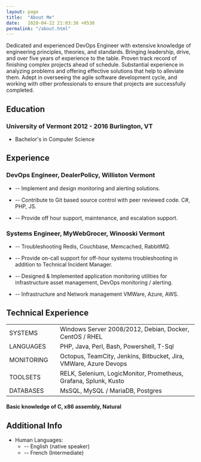 ```yaml
---
layout: page
title:  "About Me"
date:   2020-04-22 21:03:36 +0530
permalink: "/about.html"
---
```




Dedicated and experienced DevOps Engineer with extensive knowledge of engineering principles, theories, and standards. Bringing leadership, drive, and over five years of experience to the table. Proven track record of finishing complex projects ahead of schedule. Substantial experience in analyzing problems and offering effective solutions that help to alleviate them. Adept in overseeing the agile software development cycle, and working with other professionals to ensure that projects are successfully completed.


## Education
### University of Vermont 2012 - 2016 Burlington, VT
* Bachelor's in Computer Science

## Experience
### DevOps Engineer, DealerPolicy, Williston Vermont 

* -- Implement and design monitoring and alerting solutions.

* -- Contribute to Git based source control with peer reviewed code. C#, PHP, JS.

* -- Provide off hour support, maintenance,  and escalation support. 


### Systems Engineer, MyWebGrocer, Winooski Vermont 

* -- Troubleshooting Redis, Couchbase, Memcached, RabbitMQ.

* -- Provide on-call support for off-hour systems troubleshooting in addition to Technical Incident Manager.

* -- Designed & Implemented application monitoring utilities for infrastructure asset management, DevOps monitoring / alerting.
* -- Infrastructure and Network management VMWare, Azure, AWS.

## Technical Experience

||||
|-------|--------|--------|
| SYSTEMS | | Windows Server 2008/2012, Debian, Docker, CentOS / RHEL | 
| LANGUAGES | | PHP, Java, Perl, Bash, Powershell, T-Sql | 
| MONITORING | | Octopus, TeamCity, Jenkins, Bitbucket, Jira, VMWare, Azure Devops | 
| TOOLSETS | | RELK, Selenium, LogicMonitor, Prometheus, Grafana, Splunk, Kusto | 
| DATABASES |  | MsSQL, MySQL / MariaDB, Postgres | 

####   Basic knowledge of **C**, **x86 assembly**, **Natural**

Additional Info
----------------------------------------

* Human Languages:
     * -- English (native speaker)
     * -- French (Intermediate)

